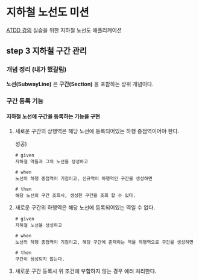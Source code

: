 # 지하철 노선도 미션

[ATDD 강의](https://edu.nextstep.camp/c/R89PYi5H) 실습을 위한 지하철 노선도 애플리케이션

## step 3 지하철 구간 관리

### 개념 정리 (내가 했갈림)

**노선(SubwayLine)** 은 **구간(Section)** 을 포함하는 상위 개념이다.

### 구간 등록 기능

#### 지하철 노선에 구간을 등록하는 기능을 구현

1. 새로운 구간의 상행역은 해당 노선에 등록되어있는 하행 종점역이어야 한다.

   성공)
   ```
   # given  
   지하철 역들과 그의 노선을 생성하고
   
   # when
   노선의 하행 종점역이 기점이고, 신규역이 하행역인 구간을 생성하면  
   
   # then
   해당 노선의 구간 조회시, 생성한 구간을 조회 할 수 있다.
   ```
   
2. 새로운 구간의 하행역은 해당 노선에 등록되어있는 역일 수 없다.

   ```
   # given  
   지하철 노선을 생성하고  
   
   # when
   노선의 하행 종점역이 기점이고, 해당 구간에 존재하는 역을 하행역으로 구간을 생성하면
   
   # then
   구간이 생성되지 않는다.
   ```

3. 새로운 구간 등록시 위 조건에 부합하지 않는 경우 에러 처리한다.  
